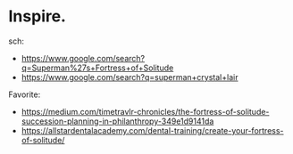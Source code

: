 # Inspire.
sch:
- https://www.google.com/search?q=Superman%27s+Fortress+of+Solitude
- https://www.google.com/search?q=superman+crystal+lair

Favorite:
- https://medium.com/timetravlr-chronicles/the-fortress-of-solitude-succession-planning-in-philanthropy-349e1d9141da
- https://allstardentalacademy.com/dental-training/create-your-fortress-of-solitude/
